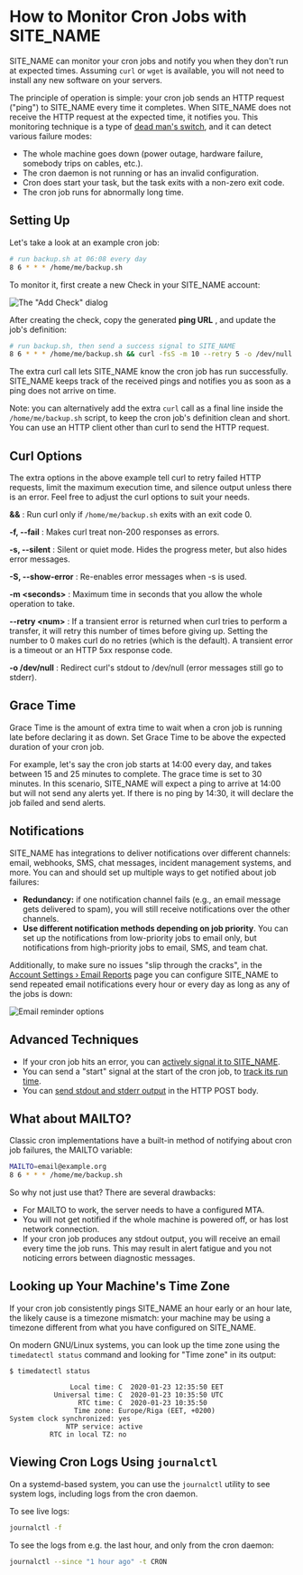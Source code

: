 # How to Monitor Cron Jobs with SITE_NAME

SITE_NAME can monitor your cron jobs and notify you when they don't run at
expected times. Assuming `curl` or `wget` is available, you will not need to install
any new software on your servers.

The principle of operation is simple: your cron job sends an HTTP request ("ping") to
SITE_NAME every time it completes. When SITE_NAME does not receive the HTTP request
at the expected time, it notifies you. This monitoring technique is a type of
[dead man's switch](https://en.wikipedia.org/wiki/Dead_man%27s_switch), and it can
detect various failure modes:

* The whole machine goes down (power outage, hardware failure, somebody trips on cables, etc.).
* The cron daemon is not running or has an invalid configuration.
* Cron does start your task, but the task exits with a non-zero exit code.
* The cron job runs for abnormally long time.

## Setting Up

Let's take a look at an example cron job:

```bash
# run backup.sh at 06:08 every day
8 6 * * * /home/me/backup.sh
```

To monitor it, first create a new Check in your SITE_NAME account:

![The "Add Check" dialog](IMG_URL/add_check.png)

After creating the check, copy the generated **ping URL** , and update the job's
definition:

```bash
# run backup.sh, then send a success signal to SITE_NAME
8 6 * * * /home/me/backup.sh && curl -fsS -m 10 --retry 5 -o /dev/null PING_URL
```

The extra curl call lets SITE_NAME know the cron job has run successfully.
SITE_NAME keeps track of the received pings and notifies you as soon as a ping does
not arrive on time.

Note: you can alternatively add the extra `curl` call as a final line inside the
`/home/me/backup.sh` script, to keep the cron job's definition clean and short.
You can use an HTTP client other than curl to send the HTTP request.

## Curl Options

The extra options in the above example tell curl to retry failed HTTP requests,
limit the maximum execution time, and silence output unless there is an error.
Feel free to adjust the curl options to suit your needs.

**&amp;&amp;**
:   Run curl only if `/home/me/backup.sh` exits with an exit code 0.

**-f, --fail**
:   Makes curl treat non-200 responses as errors.

**-s, --silent**
:   Silent or quiet mode. Hides the progress meter, but also hides error messages.

**-S, --show-error**
:   Re-enables error messages when -s is used.

**-m &lt;seconds&gt;**
:   Maximum time in seconds that you allow the whole operation to take.

**--retry &lt;num&gt;**
:   If a transient error is returned when curl tries to perform a
    transfer, it will retry this number of times before  giving  up.
    Setting  the number to  0 makes curl do no retries (which is the default).
    A transient error is a timeout or an HTTP 5xx response code.

**-o /dev/null**
:   Redirect curl's stdout to /dev/null (error messages still go to stderr).


## Grace Time

Grace Time is the amount of extra time to wait when a cron job is running late
before declaring it as down. Set Grace Time to be above the expected
duration of your cron job.

For example, let's say the cron job starts at 14:00 every day, and takes
between 15 and 25 minutes to complete. The grace time is set to 30 minutes.
In this scenario, SITE_NAME will expect a ping to arrive at 14:00 but will not send
any alerts yet. If there is no ping by 14:30, it will declare the job failed and
send alerts.

## Notifications

SITE_NAME has integrations to deliver notifications over different channels: email,
webhooks, SMS, chat messages, incident management systems, and more. You can and should
set up multiple ways to get notified about job failures:

* **Redundancy:** if one notification channel fails (e.g., an email message gets
delivered to spam), you will still receive notifications over the other channels.
* **Use different notification methods depending on job priority**. You can set up
the notifications from low-priority jobs to email only, but notifications from
high-priority jobs to email, SMS, and team chat.

Additionally, to make sure no issues "slip through the cracks", in the
[Account Settings › Email Reports](../../accounts/profile/notifications/) page
you can configure SITE_NAME to send repeated email notifications every hour or every
day as long as any of the jobs is down:

![Email reminder options](IMG_URL/email_reports.png)

## Advanced Techniques

* If your cron job hits an error, you can [actively signal it to SITE_NAME](../signaling_failures/).
* You can send a "start" signal at the start of the cron job, to [track its run time](../measuring_script_run_time/).
* You can [send stdout and stderr output](../attaching_logs/) in the HTTP POST body.

## What about MAILTO?

Classic cron implementations have a built-in method of notifying about cron job
failures, the MAILTO variable:

```bash
MAILTO=email@example.org
8 6 * * * /home/me/backup.sh
```

So why not just use that? There are several drawbacks:

* For MAILTO to work, the server needs to have a configured MTA.
* You will not get notified if the whole machine is powered off, or has lost
  network connection.
* If your cron job produces any stdout output, you will receive an
  email every time the job runs. This may result in alert fatigue and you not
  noticing errors between diagnostic messages.

## Looking up Your Machine's Time Zone

If your cron job consistently pings SITE_NAME an hour early or an hour late,
the likely cause is a timezone mismatch: your machine may be using a timezone
different from what you have configured on SITE_NAME.

On modern GNU/Linux systems, you can look up the time zone using the
`timedatectl status` command and looking for "Time zone" in its output:

```text hl_lines="6"
$ timedatectl status

               Local time: C  2020-01-23 12:35:50 EET
           Universal time: C  2020-01-23 10:35:50 UTC
                 RTC time: C  2020-01-23 10:35:50
                Time zone: Europe/Riga (EET, +0200)
System clock synchronized: yes
              NTP service: active
          RTC in local TZ: no
```


## Viewing Cron Logs Using `journalctl`

On a systemd-based system, you can use the `journalctl` utility to see system logs,
including logs from the cron daemon.

To see live logs:

```bash
journalctl -f
```

To see the logs from e.g. the last hour, and only from the cron daemon:

```bash
journalctl --since "1 hour ago" -t CRON
```
